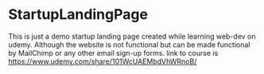 # StartupLandingPage
This is just a demo startup landing page created while learning web-dev on udemy. 
Although the website is not functional but can be made functional by MailChimp or any other 
email sign-up forms.
link to course is https://www.udemy.com/share/101WcUAEMbdVhWRnoB/

